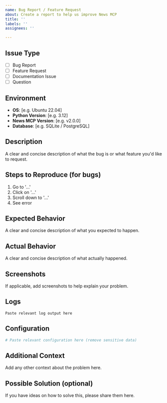```yaml
---
name: Bug Report / Feature Request
about: Create a report to help us improve News MCP
title: ''
labels: ''
assignees: ''

---
```


## Issue Type
- [ ] Bug Report
- [ ] Feature Request
- [ ] Documentation Issue
- [ ] Question

## Environment
- **OS**: [e.g. Ubuntu 22.04]
- **Python Version**: [e.g. 3.12]
- **News MCP Version**: [e.g. v2.0.0]
- **Database**: [e.g. SQLite / PostgreSQL]

## Description
A clear and concise description of what the bug is or what feature you'd like to request.

## Steps to Reproduce (for bugs)
1. Go to '...'
2. Click on '...'
3. Scroll down to '...'
4. See error

## Expected Behavior
A clear and concise description of what you expected to happen.

## Actual Behavior
A clear and concise description of what actually happened.

## Screenshots
If applicable, add screenshots to help explain your problem.

## Logs
```
Paste relevant log output here
```

## Configuration
```yaml
# Paste relevant configuration here (remove sensitive data)
```

## Additional Context
Add any other context about the problem here.

## Possible Solution (optional)
If you have ideas on how to solve this, please share them here.